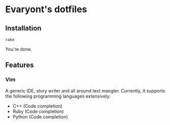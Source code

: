 # Evaryont's dotfiles

## Installation

    rake

You're done.

## Features

### Vim

A generic IDE, story writer and all around text mangler. Currently, it supports
the following programming languages extensively:

* C++ (Code completion)
* Ruby (Code completion)
* Python (Code completion)
